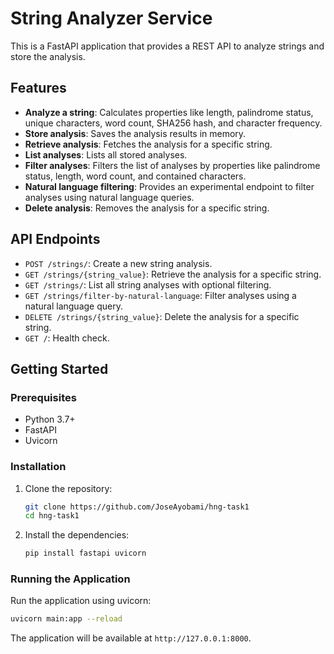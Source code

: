 # String Analyzer Service

This is a FastAPI application that provides a REST API to analyze strings and store the analysis.

## Features

- **Analyze a string**: Calculates properties like length, palindrome status, unique characters, word count, SHA256 hash, and character frequency.
- **Store analysis**: Saves the analysis results in memory.
- **Retrieve analysis**: Fetches the analysis for a specific string.
- **List analyses**: Lists all stored analyses.
- **Filter analyses**: Filters the list of analyses by properties like palindrome status, length, word count, and contained characters.
- **Natural language filtering**: Provides an experimental endpoint to filter analyses using natural language queries.
- **Delete analysis**: Removes the analysis for a specific string.

## API Endpoints

- `POST /strings/`: Create a new string analysis.
- `GET /strings/{string_value}`: Retrieve the analysis for a specific string.
- `GET /strings/`: List all string analyses with optional filtering.
- `GET /strings/filter-by-natural-language`: Filter analyses using a natural language query.
- `DELETE /strings/{string_value}`: Delete the analysis for a specific string.
- `GET /`: Health check.

## Getting Started

### Prerequisites

- Python 3.7+
- FastAPI
- Uvicorn

### Installation

1. Clone the repository:
   ```bash
   git clone https://github.com/JoseAyobami/hng-task1
   cd hng-task1
   ```

2. Install the dependencies:
   ```bash
   pip install fastapi uvicorn
   ```

### Running the Application

Run the application using uvicorn:

```bash
uvicorn main:app --reload
```

The application will be available at `http://127.0.0.1:8000`.

<!-- ## Usage

### Create a new string analysis

```bash
curl -X 'POST' \
  'http://127.0.0.1:8000/strings/' \
  -H 'accept: application/json' \
  -H 'Content-Type: application/json' \
  -d 
  "{
  "value": "hello world"
}"
```

### Get a string analysis

```bash
curl -X 'GET' \
  'http://127.0.0.1:8000/strings/hello%20world' \
  -H 'accept: application/json'
```

### List all string analyses

```bash
curl -X 'GET' \
  'http://127.0.0.1:8000/strings/' \
  -H 'accept: application/json'
```

### Filter string analyses

```bash
curl -X 'GET' \
  'http://127.0.0.1:8000/strings/?is_palindrome=false&min_length=10' \
  -H 'accept: application/json'
```

### Filter with natural language

```bash
curl -X 'GET' \
  'http://127.0.0.1:8000/strings/filter-by-natural-language?query=palindromes%20longer%20than%205' \
  -H 'accept: application/json'
```

### Delete a string analysis

```bash
curl -X 'DELETE' \
  'http://127.0.0.1:8000/strings/hello%20world' \
  -H 'accept: application/json'
``` -->
